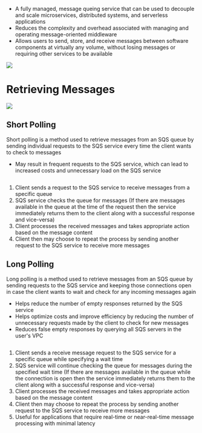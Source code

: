 
* A fully managed, message queing service that can be used to decouple and scale microservices, distributed systems, and serverless applications
* Reduces the complexity and overhead associated with managing and operating message-oriented middleware
* Allows users to send, store, and receive messages between software components at virtually any volume, without losing messages or requiring other services to be available

![](https://github.com/JonmarCorpuz/SecondBrain/blob/main/Assets/Whitespace.png)

# Retrieving Messages 

![](https://github.com/JonmarCorpuz/SecondBrain/blob/main/Assets/3QKUCv46QKSEw5tKZB6Wiw_ece62d9ec28a4cfba7bf372df8d99df1_Reading1.5A.png)

## Short Polling

Short polling is a method used to retrieve messages from an SQS queue by sending individual requests to the SQS service every time the client wants to check to messages

* May result in frequent requests to the SQS service, which can lead to increased costs and unnecessary load on the SQS service

![]()

1. Client sends a request to the SQS service to receive messages from a specific queue
2. SQS service checks the queue for messages (If there are messages available in the queue at the time of the request then the service immediately returns them to the client along with a successful response and vice-versa)
3. Client processes the received messages and takes appropriate action based on the message content
4. Client then may choose to repeat the process by sending another request to the SQS service to receive more messages

## Long Polling

Long polling is a method used to retrieve messages from an SQS queue by sending requests to the SQS service and keeping those connections open in case the client wants to wait and check for any incoming messages again

* Helps reduce the number of empty responses returned by the SQS service
* Helps optimize costs and improve efficiency by reducing the number of unnecessary requests made by the client to check for new messages
* Reduces false empty responses by querying all SQS servers in the user's VPC

![]()

1. Client sends a receive message request to the SQS service for a specific queue while specifying a wait time
2. SQS service will continue checking the queue for messages during the specified wait time (If there are messages available in the queue while the connection is open then the service immediately returns them to the client along with a successful response and vice-versa)
3. Client processes the received messages and takes appropriate action based on the message content
4. Client then may choose to repeat the process by sending another request to the SQS service to receive more messages
5. Useful for applications that require real-time or near-real-time message processing with minimal latency
